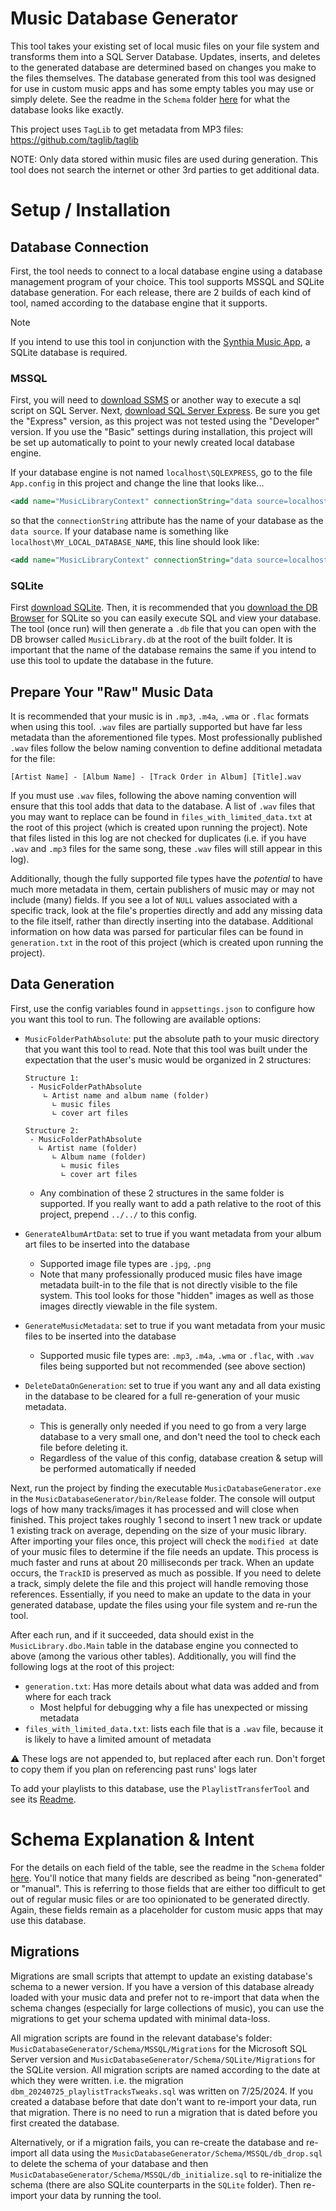 # Music Database Generator
This tool takes your existing set of local music files on your file system and transforms them into a SQL Server Database. Updates, inserts, and deletes to the generated database are determined based on changes you make to the files themselves. The database generated from this tool was designed for use in custom music apps and has some empty tables you may use or simply delete. See the readme in the `Schema` folder [here](https://github.com/JeffreyGaydos/music-database-generator/blob/main/MusicDatabaseGenerator/Schema/SCHEMA_README.md) for what the database looks like exactly.

This project uses `TagLib` to get metadata from MP3 files: https://github.com/taglib/taglib

NOTE: Only data stored within music files are used during generation. This tool does not search the internet or other 3rd parties to get additional data.

# Setup / Installation

## Database Connection

First, the tool needs to connect to a local database engine using a database management program of your choice. This tool supports MSSQL and SQLite database generation. For each release, there are 2 builds of each kind of tool, named according to the database engine that it supports.

> [!NOTE]
> If you intend to use this tool in conjunction with the [Synthia Music App](https://github.com/JeffreyGaydos/SynthiaMusicApp), a SQLite database is required.

### MSSQL 
First, you will need to [download SSMS](https://learn.microsoft.com/en-us/sql/ssms/download-sql-server-management-studio-ssms?view=sql-server-ver16) or another way to execute a sql script on SQL Server. Next, [download SQL Server Express](https://www.microsoft.com/en-us/sql-server/sql-server-downloads). Be sure you get the "Express" version, as this project was not tested using the "Developer" version. If you use the "Basic" settings during installation, this project will be set up automatically to point to your newly created local database engine.

If your database engine is not named `localhost\SQLEXPRESS`, go to the file `App.config` in this project and change the line that looks like...
```xml
<add name="MusicLibraryContext" connectionString="data source=localhost\SQLEXPRESS;initial catalog=MusicLibrary;integrated security=True;MultipleActiveResultSets=True;App=EntityFramework" providerName="System.Data.SqlClient" />
```
so that the `connectionString` attribute has the name of your database as the `data source`. If your database name is something like `localhost\MY_LOCAL_DATABASE_NAME`, this line should look like:
```xml
<add name="MusicLibraryContext" connectionString="data source=localhost\MY_LOCAL_DATABASE_NAME;initial catalog=MusicLibrary;integrated security=True;MultipleActiveResultSets=True;App=EntityFramework" providerName="System.Data.SqlClient" />
```

### SQLite
First [download SQLite](https://sqlite.org/download.html). Then, it is recommended that you [download the DB Browser](https://sqlitebrowser.org/dl/) for SQLite so you can easily execute SQL and view your database. The tool (once run) will then generate a `.db` file that you can open with the DB browser called `MusicLibrary.db` at the root of the built folder. It is important that the name of the database remains the same if you intend to use this tool to update the database in the future.

## Prepare Your "Raw" Music Data

It is recommended that your music is in `.mp3`, `.m4a`, `.wma` or `.flac` formats when using this tool. `.wav` files are partially supported but have far less metadata than the aforementioned file types. Most professionally published `.wav` files follow the below naming convention to define additional metadata for the file:
```
[Artist Name] - [Album Name] - [Track Order in Album] [Title].wav
```
If you must use `.wav` files, following the above naming convention will ensure that this tool adds that data to the database. A list of `.wav` files that you may want to replace can be found in `files_with_limited_data.txt` at the root of this project (which is created upon running the project). Note that files listed in this log are not checked for duplicates (i.e. if you have `.wav` and `.mp3` files for the same song, these `.wav` files will still appear in this log).

Additionally, though the fully supported file types have the _potential_ to have much more metadata in them, certain publishers of music may or may not include (many) fields. If you see a lot of `NULL` values associated with a specific track, look at the file's properties directly and add any missing data to the file itself, rather than directly inserting into the database. Additional information on how data was parsed for particular files can be found in `generation.txt` in the root of this project (which is created upon running the project).

## Data Generation

First, use the config variables found in `appsettings.json` to configure how you want this tool to run. The following are available options:
- `MusicFolderPathAbsolute`: put the absolute path to your music directory that you want this tool to read. Note that this tool was built under the expectation that the user's music would be organized in 2 structures:

      Structure 1:
       - MusicFolderPathAbsolute
          ∟ Artist name and album name (folder)
            ∟ music files
            ∟ cover art files
      
      Structure 2: 
       - MusicFolderPathAbsolute
         ∟ Artist name (folder)
            ∟ Album name (folder)
              ∟ music files
              ∟ cover art files
       
  - Any combination of these 2 structures in the same folder is supported. If you really want to add a path relative to the root of this project, prepend `../../` to this config.
- `GenerateAlbumArtData`: set to true if you want metadata from your album art files to be inserted into the database
  - Supported image file types are `.jpg`, `.png`
  - Note that many professionally produced music files have image metadata built-in to the file that is not directly visible to the file system. This tool looks for those "hidden" images as well as those images directly viewable in the file system.
- `GenerateMusicMetadata`: set to true if you want metadata from your music files to be inserted into the database
  - Supported music file types are: `.mp3`, `.m4a`, `.wma` or `.flac`, with `.wav` files being supported but not recommended (see above section)
- `DeleteDataOnGeneration`: set to true if you want any and all data existing in the database to be cleared for a full re-generation of your music metadata.
  - This is generally only needed if you need to go from a very large database to a very small one, and don't need the tool to check each file before deleting it.
  - Regardless of the value of this config, database creation & setup will be performed automatically if needed

Next, run the project by finding the executable `MusicDatabaseGenerator.exe` in the `MusicDatabaseGenerator/bin/Release` folder. The console will output logs of how many tracks/images it has processed and will close when finished. This project takes roughly 1 second to insert 1 new track or update 1 existing track on average, depending on the size of your music library. After importing your files once, this project will check the `modified at` date of your music files to determine if the file needs an update. This process is much faster and runs at about 20 milliseconds per track. When an update occurs, the `TrackID` is preserved as much as possible. If you need to delete a track, simply delete the file and this project will handle removing those references. Essentially, if you need to make an update to the data in your generated database, update the files using your file system and re-run the tool.

After each run, and if it succeeded, data should exist in the `MusicLibrary.dbo.Main` table in the database engine you connected to above (among the various other tables). Additionally, you will find the following logs at the root of this project:
- `generation.txt`: Has more details about what data was added and from where for each track
  - Most helpful for debugging why a file has unexpected or missing metadata
- `files_with_limited_data.txt`: lists each file that is a `.wav` file, because it is likely to have a limited amount of metadata

:warning: These logs are not appended to, but replaced after each run. Don't forget to copy them if you plan on referencing past runs' logs later

To add your playlists to this database, use the `PlaylistTransferTool` and see its [Readme](https://github.com/JeffreyGaydos/music-database-generator/blob/main/PlaylistTransferTool/README.md).

# Schema Explanation & Intent

For the details on each field of the table, see the readme in the `Schema` folder [here](https://github.com/JeffreyGaydos/music-database-generator/blob/main/MusicDatabaseGenerator/Schema/SCHEMA_README.md). You'll notice that many fields are described as being "non-generated" or "manual". This is referring to those fields that are either too difficult to get out of regular music files or are too opinionated to be generated directly. Again, these fields remain as a placeholder for custom music apps that may use this database.

## Migrations

Migrations are small scripts that attempt to update an existing database's schema to a newer version. If you have a version of this database already loaded with your music data and prefer not to re-import that data when the schema changes (especially for large collections of music), you can use the migrations to get your schema updated with minimal data-loss.

All migration scripts are found in the relevant database's folder: `MusicDatabaseGenerator/Schema/MSSQL/Migrations` for the Microsoft SQL Server version and `MusicDatabaseGenerator/Schema/SQLite/Migrations` for the SQLite version. All migration scripts are named according to the date at which they were written. i.e. the migration `dbm_20240725_playlistTracksTweaks.sql` was written on 7/25/2024. If you created a database before that date don't want to re-import your data, run that migration. There is no need to run a migration that is dated before you first created the database.

Alternatively, or if a migration fails, you can re-create the database and re-import all data using the `MusicDatabaseGenerator/Schema/MSSQL/db_drop.sql` to delete the schema of your database and then `MusicDatabaseGenerator/Schema/MSSQL/db_initialize.sql` to re-initialize the schema (there are also SQLite counterparts in the `SQLite` folder). Then re-import your data by running the tool.